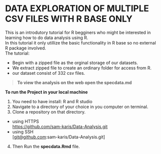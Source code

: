# DATA EXPLORATION OF MULTIPLE CSV FILES WITH R BASE ONLY

This is an introdutory tutorial for R begginers who might be interested in learning how to do data analysis using R.  
In this tutorial it only utillize the basic functionality in R base so no external R package involved.   
The tutorial:   

   
+ Begin with a zipped file as the orginal storage of our datasets.   
+ We extract zipped file to create an ordinary folder for access from R.   
+ our dataset consist of 332 csv files.  
    
>**To view the analysis on the web open the **specdata.md****
 
**To run the Project in your local machine**  
1. You need to have install: R and R studio   
2. Navigate to a directory of your choice in you computer on terminal.  
3. Clone a repository on that directory.   
+ using HTTPS   
https://github.com/sam-karis/Data-Analysis.git   
+ using SSH    
[git@github.com:sam-karis/Data-Analysis.git]
4. Then Run the **specdata.Rmd** file.  
